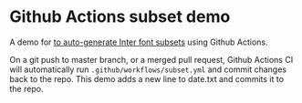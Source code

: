 # Github Actions subset demo

A demo for [to auto-generate Inter font subsets](https://github.com/rsms/inter/issues/108#issuecomment-676699304) using Github Actions.

On a git push to master branch, or a merged pull request, Github Actions CI will
automatically run `.github/workflows/subset.yml` and commit changes back to the
repo. This demo adds a new line to date.txt and commits it to the repo.
